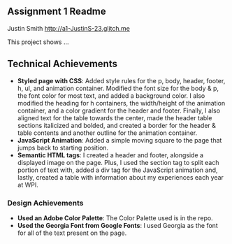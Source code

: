 Assignment 1 Readme
---

Justin Smith
http://a1-JustinS-23.glitch.me

This project shows ...

## Technical Achievements
- **Styled page with CSS**: Added style rules for the p, body, header, footer, h, ul, and animation container.
                            Modified the font size for the body & p, the font color for most text, and added a background color.
                            I also modified the heading for h containers, the width/height of the animation container, 
                            and a color gradient for the header and footer. Finally, I also aligned text for the table 
                            towards the center, made the header table sections italicized and bolded, 
                            and created a border for the header & table contents and another outline for the animation container.
- **JavaScript Animation**: Added a simple moving square to the page that jumps back to starting position.
- **Semantic HTML tags**: I created a header and footer, alongside a displayed image on the page. 
                          Plus, I used the section tag to split each portion of text with, added a div tag for the JavaScript animation 
                          and, lastly, created a table with information about my experiences each year at WPI.

### Design Achievements
- **Used an Adobe Color Palette**: The Color Palette used is in the repo.
- **Used the Georgia Font from Google Fonts**: I used Georgia as the font for all of the text present on the page.
